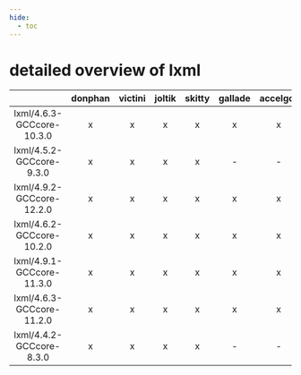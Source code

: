 ```yaml
---
hide:
  - toc
---
```


detailed overview of lxml
=========================

| |donphan|victini|joltik|skitty|gallade|accelgor|swalot|doduo|
| :---: | :---: | :---: | :---: | :---: | :---: | :---: | :---: | :---: |
|lxml/4.6.3-GCCcore-10.3.0|x|x|x|x|x|x|x|x|
|lxml/4.5.2-GCCcore-9.3.0|x|x|x|x|-|-|x|x|
|lxml/4.9.2-GCCcore-12.2.0|x|x|x|x|x|x|x|x|
|lxml/4.6.2-GCCcore-10.2.0|x|x|x|x|x|x|x|x|
|lxml/4.9.1-GCCcore-11.3.0|x|x|x|x|x|x|x|x|
|lxml/4.6.3-GCCcore-11.2.0|x|x|x|x|x|x|x|x|
|lxml/4.4.2-GCCcore-8.3.0|x|x|x|x|-|-|-|x|
